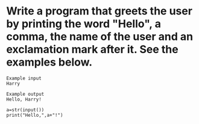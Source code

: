 # Write a program that greets the user by printing the word "Hello", a comma, the name of the user and an exclamation mark after it. See the examples below.

```
Example input
Harry

Example output
Hello, Harry!

```
```
a=str(input())
print("Hello,",a+"!")
```
